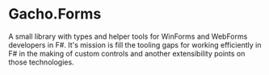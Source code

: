 # Gacho.Forms
A small library with types and helper tools for WinForms and WebForms developers in F#. It's mission is fill the tooling gaps for working efficiently in F# in the making of custom controls and another extensibility points on those technologies.
